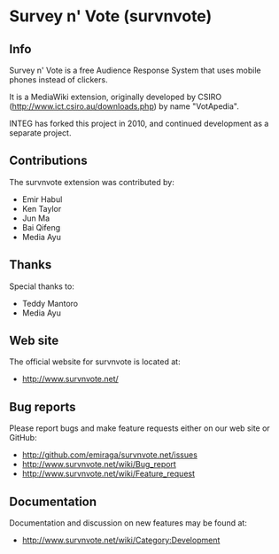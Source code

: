 Survey n' Vote (survnvote)
==========================

Info
----

Survey n' Vote is a free Audience Response System that uses mobile phones instead of clickers.

It is a MediaWiki extension, originally developed by CSIRO (http://www.ict.csiro.au/downloads.php) by name "VotApedia".

INTEG has forked this project in 2010, and continued development as a separate project.

Contributions
-------------

The survnvote extension was contributed by:
* Emir Habul
* Ken Taylor
* Jun Ma
* Bai Qifeng
* Media Ayu 

Thanks
------

Special thanks to:
* Teddy Mantoro
* Media Ayu 

Web site
--------

The official website for survnvote is located at:
* http://www.survnvote.net/

Bug reports
-----------

Please report bugs and make feature requests either on our web site or GitHub:
* http://github.com/emiraga/survnvote.net/issues
* http://www.survnvote.net/wiki/Bug_report
* http://www.survnvote.net/wiki/Feature_request

Documentation
-------------

Documentation and discussion on new features may be found at:
* http://www.survnvote.net/wiki/Category:Development

